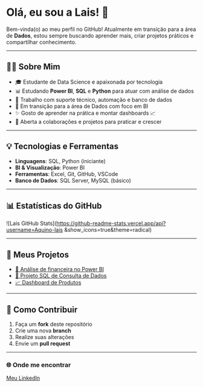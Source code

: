 # Olá, eu sou a Lais! 👋

Bem-vinda(o) ao meu perfil no GitHub! Atualmente em transição para a área de **Dados**, estou sempre buscando aprender mais, criar projetos práticos e compartilhar conhecimento.

---

## 👩‍💻 Sobre Mim

- 🎓 Estudante de Data Science e apaixonada por tecnologia
- 📊 Estudando **Power BI**, **SQL** e **Python** para atuar com análise de dados
- 💼 Trabalho com suporte técnico, automação e banco de dados
- 🚀 Em transição para a área de Dados com foco em BI
- ✨ Gosto de aprender na prática e montar dashboards 📈
- 🤝 Aberta a colaborações e projetos para praticar e crescer

---

## 💡 Tecnologias e Ferramentas

- **Linguagens**: SQL, Python (iniciante)
- **BI & Visualização**: Power BI
- **Ferramentas**: Excel, Git, GitHub, VSCode
- **Banco de Dados**: SQL Server, MySQL (básico)

---

## 📊 Estatísticas do GitHub

![Lais GitHub Stats](https://github-readme-stats.vercel.app/api?username=Aquino-lais &show_icons=true&theme=radical)

---

## 📌 Meus Projetos

- [🔗 Análise de financeira no Power BI](https://github.com/Aquino-lais/meu-projeto-analise-dados.git)
- [📁 Projeto SQL de Consulta de Dados](LINK_DO_PROJETO)
- [📈 Dashboard de Produtos](LINK_DO_PROJETO)

---

## 🤝 Como Contribuir

1. Faça um **fork** deste repositório
2. Crie uma nova **branch**
3. Realize suas alterações
4. Envie um **pull request**

---

### 🌐 Onde me encontrar
[Meu LinkedIn](https://www.linkedin.com/in/lais-aquino-dados)


